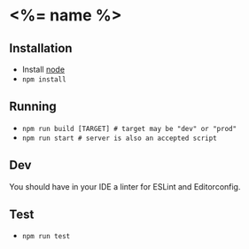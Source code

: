 # <%= name %>

## Installation

- Install [node](http://nodejs.org)
- `npm install`

## Running
- `npm run build [TARGET] # target may be "dev" or "prod"`
- `npm run start # server is also an accepted script`

## Dev

You should have in your IDE a linter for ESLint and Editorconfig.

## Test

- `npm run test`
